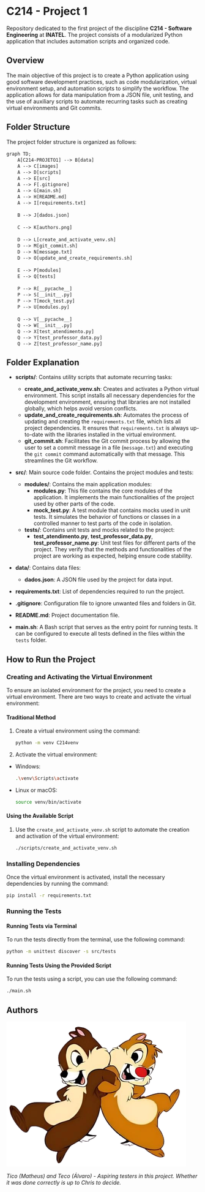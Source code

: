 # C214 - Project 1

Repository dedicated to the first project of the discipline **C214 - Software Engineering** at **INATEL**. The project consists of a modularized Python application that includes automation scripts and organized code.

## Overview

The main objective of this project is to create a Python application using good software development practices, such as code modularization, virtual environment setup, and automation scripts to simplify the workflow. The application allows for data manipulation from a JSON file, unit testing, and the use of auxiliary scripts to automate recurring tasks such as creating virtual environments and Git commits.

## Folder Structure

The project folder structure is organized as follows:

```mermaid
graph TD;
    A[C214-PROJETO1] --> B[data]
    A --> C[images]
    A --> D[scripts]
    A --> E[src]
    A --> F[.gitignore]
    A --> G[main.sh]
    A --> H[README.md]
    A --> I[requirements.txt]

    B --> J[dados.json]

    C --> K[authors.png]

    D --> L[create_and_activate_venv.sh]
    D --> M[git_commit.sh]
    D --> N[message.txt]
    D --> O[update_and_create_requirements.sh]

    E --> P[modules]
    E --> Q[tests]

    P --> R[__pycache__]
    P --> S[__init__.py]
    P --> T[mock_test.py]
    P --> U[modules.py]

    Q --> V[__pycache__]
    Q --> W[__init__.py]
    Q --> X[test_atendimento.py]
    Q --> Y[test_professor_data.py]
    Q --> Z[test_professor_name.py]
```

## Folder Explanation

- **scripts/**: Contains utility scripts that automate recurring tasks:
  - **create_and_activate_venv.sh**: Creates and activates a Python virtual environment. This script installs all necessary dependencies for the development environment, ensuring that libraries are not installed globally, which helps avoid version conflicts.
  - **update_and_create_requirements.sh**: Automates the process of updating and creating the `requirements.txt` file, which lists all project dependencies. It ensures that `requirements.txt` is always up-to-date with the libraries installed in the virtual environment.
  - **git_commit.sh**: Facilitates the Git commit process by allowing the user to set a commit message in a file (`message.txt`) and executing the `git commit` command automatically with that message. This streamlines the Git workflow.

- **src/**: Main source code folder. Contains the project modules and tests:
  - **modules/**: Contains the main application modules:
    - **modules.py**: This file contains the core modules of the application. It implements the main functionalities of the project used by other parts of the code.
    - **mock_test.py**: A test module that contains mocks used in unit tests. It simulates the behavior of functions or classes in a controlled manner to test parts of the code in isolation.
  - **tests/**: Contains unit tests and mocks related to the project:
    - **test_atendimento.py**, **test_professor_data.py**, **test_professor_name.py**: Unit test files for different parts of the project. They verify that the methods and functionalities of the project are working as expected, helping ensure code stability.

- **data/**: Contains data files:
  - **dados.json**: A JSON file used by the project for data input.

- **requirements.txt**: List of dependencies required to run the project.

- **.gitignore**: Configuration file to ignore unwanted files and folders in Git.

- **README.md**: Project documentation file.

- **main.sh**: A Bash script that serves as the entry point for running tests. It can be configured to execute all tests defined in the files within the `tests` folder.

## How to Run the Project

### Creating and Activating the Virtual Environment

To ensure an isolated environment for the project, you need to create a virtual environment. There are two ways to create and activate the virtual environment:

#### Traditional Method

1. Create a virtual environment using the command:
    ```bash
    python -m venv C214venv
    ```

2. Activate the virtual environment:
- Windows:
    ```bash
    .\venv\Scripts\activate
    ```

- Linux or macOS:
    ```bash
    source venv/bin/activate
    ```

#### Using the Available Script

1. Use the `create_and_activate_venv.sh` script to automate the creation and activation of the virtual environment:

    ```bash
    ./scripts/create_and_activate_venv.sh
    ```

### Installing Dependencies

Once the virtual environment is activated, install the necessary dependencies by running the command:

```bash
pip install -r requirements.txt
```

### Running the Tests

#### Running Tests via Terminal

To run the tests directly from the terminal, use the following command:

```bash
python -m unittest discover -s src/tests
```

#### Running Tests Using the Provided Script

To run the tests using a script, you can use the following command:

```bash
./main.sh
```

## Authors

![Autores - Tico e Teco](images/authors.png)

*Tico (Matheus) and Teco (Álvaro) - Aspiring testers in this project. Whether it was done correctly is up to Chris to decide.*